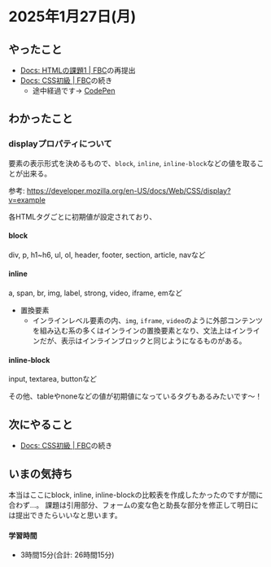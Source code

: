 # 2025年1月27日(月)

## やったこと
- [Docs: HTMLの課題1 \| FBC](https://bootcamp.fjord.jp/pages/2)の再提出
- [Docs: CSS初級 \| FBC](https://bootcamp.fjord.jp/pages/185)の続き
  - 途中経過です→ [CodePen](https://codepen.io/cblbztqn-the-scripter/pen/bNbQywR)

## わかったこと
### displayプロパティについて
要素の表示形式を決めるもので、`block`, `inline`, `inline-block`などの値を取ることが出来る。

参考: https://developer.mozilla.org/en-US/docs/Web/CSS/display?v=example

各HTMLタグごとに初期値が設定されており、

#### block
div, p, h1~h6, ul, ol, header, footer, section, article, navなど

#### inline
a, span, br, img, label, strong, video, iframe, emなど
- 置換要素
  - インラインレベル要素の内、`img`, `iframe`, `video`のように外部コンテンツを組み込む系の多くはインラインの置換要素となり、文法上はインラインだが、表示はインラインブロックと同じようになるものがある。

#### inline-block
input, textarea, buttonなど

その他、tableやnoneなどの値が初期値になっているタグもあるみたいです〜！

## 次にやること
- [Docs: CSS初級 \| FBC](https://bootcamp.fjord.jp/pages/185)の続き

## いまの気持ち
本当はここにblock, inline, inline-blockの比較表を作成したかったのですが間に合わず…。
課題は引用部分、フォームの変な色と助長な部分を修正して明日には提出できたらいいなと思います。

#### 学習時間
- 3時間15分(合計: 26時間15分)